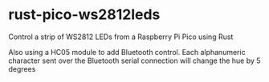 # rust-pico-ws2812leds
 Control a strip of WS2812 LEDs from a Raspberry Pi Pico using Rust

Also using a HC05 module to add Bluetooth control. Each alphanumeric character sent over the Bluetooth serial connection will change the hue by 5 degrees